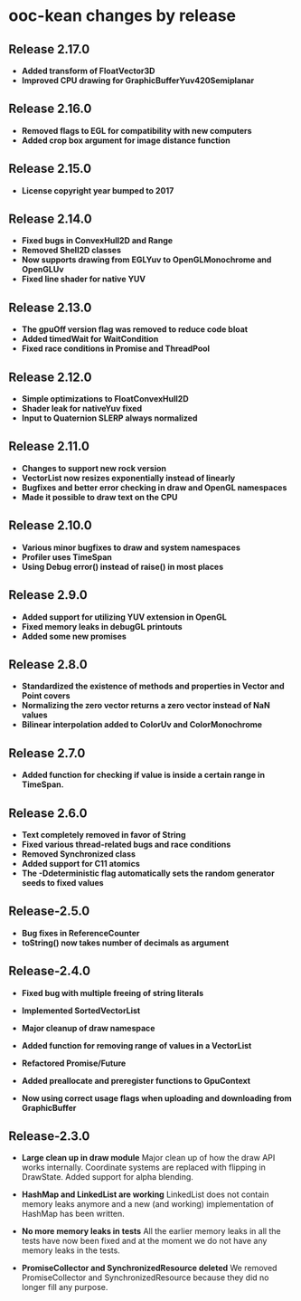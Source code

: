 # ooc-kean changes by release

## Release 2.17.0

- **Added transform of FloatVector3D**
- **Improved CPU drawing for GraphicBufferYuv420Semiplanar**

## Release 2.16.0

- **Removed flags to EGL for compatibility with new computers**
- **Added crop box argument for image distance function**

## Release 2.15.0

- **License copyright year bumped to 2017**

## Release 2.14.0

- **Fixed bugs in ConvexHull2D and Range**
- **Removed Shell2D classes**
- **Now supports drawing from EGLYuv to OpenGLMonochrome and OpenGLUv**
- **Fixed line shader for native YUV**

## Release 2.13.0

- **The gpuOff version flag was removed to reduce code bloat**
- **Added timedWait for WaitCondition**
- **Fixed race conditions in Promise and ThreadPool**

## Release 2.12.0

- **Simple optimizations to FloatConvexHull2D**
- **Shader leak for nativeYuv fixed**
- **Input to Quaternion SLERP always normalized**

## Release 2.11.0

- **Changes to support new rock version**
- **VectorList now resizes exponentially instead of linearly**
- **Bugfixes and better error checking in draw and OpenGL namespaces**
- **Made it possible to draw text on the CPU**

## Release 2.10.0

- **Various minor bugfixes to draw and system namespaces**
- **Profiler uses TimeSpan**
- **Using Debug error() instead of raise() in most places**

## Release  2.9.0

- **Added support for utilizing YUV extension in OpenGL**
- **Fixed memory leaks in debugGL printouts**
- **Added some new promises**

## Release  2.8.0

- **Standardized the existence of methods and properties in Vector and Point covers**
- **Normalizing the zero vector returns a zero vector instead of NaN values**
- **Bilinear interpolation added to ColorUv and ColorMonochrome**

## Release  2.7.0

- **Added function for checking if value is inside a certain range in TimeSpan.**

## Release  2.6.0

- **Text completely removed in favor of String**
- **Fixed various thread-related bugs and race conditions**
- **Removed Synchronized class**
- **Added support for C11 atomics**
- **The -Ddeterministic flag automatically sets the random generator seeds to fixed values**

## Release-2.5.0

- **Bug fixes in ReferenceCounter**
- **toString() now takes number of decimals as argument**

## Release-2.4.0

- **Fixed bug with multiple freeing of string literals**

- **Implemented SortedVectorList**

- **Major cleanup of draw namespace**

- **Added function for removing range of values in a VectorList**

- **Refactored Promise/Future**

- **Added preallocate and preregister functions to GpuContext**

- **Now using correct usage flags when uploading and downloading from GraphicBuffer**

## Release-2.3.0

- **Large clean up in draw module**
Major clean up of how the draw API works internally. Coordinate systems are replaced with flipping in DrawState. Added support for alpha blending.

- **HashMap and LinkedList are working**
LinkedList does not contain memory leaks anymore and a new (and working) implementation of HashMap has been written.

- **No more memory leaks in tests**
All the earlier memory leaks in all the tests have now been fixed and at the moment we do not have any memory leaks in the tests.

- **PromiseCollector and SynchronizedResource deleted**
We removed PromiseCollector and SynchronizedResource because they did no longer fill any purpose.
